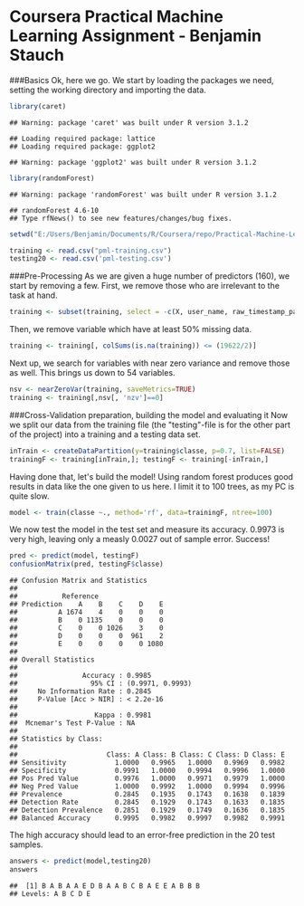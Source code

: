 Coursera Practical Machine Learning Assignment - Benjamin Stauch
========================================================
###Basics
Ok, here we go. We start by loading the packages we need, setting the working directory and importing the data.

```r
library(caret)
```

```
## Warning: package 'caret' was built under R version 3.1.2
```

```
## Loading required package: lattice
## Loading required package: ggplot2
```

```
## Warning: package 'ggplot2' was built under R version 3.1.2
```

```r
library(randomForest)
```

```
## Warning: package 'randomForest' was built under R version 3.1.2
```

```
## randomForest 4.6-10
## Type rfNews() to see new features/changes/bug fixes.
```

```r
setwd("E:/Users/Benjamin/Documents/R/Coursera/repo/Practical-Machine-Learning-Course")

training <- read.csv("pml-training.csv")
testing20 <- read.csv('pml-testing.csv')
```

###Pre-Processing
As we are given a huge number of predictors (160), we start by removing a few. First, we remove those who are irrelevant to the task at hand.

```r
training <- subset(training, select = -c(X, user_name, raw_timestamp_part_1, raw_timestamp_part_2, cvtd_timestamp))
```
Then, we remove variable which have at least 50% missing data.

```r
training <- training[, colSums(is.na(training)) <= (19622/2)]
```
Next up, we search for variables with near zero variance and remove those as well. This brings us down to 54 variables.

```r
nsv <- nearZeroVar(training, saveMetrics=TRUE)
training <- training[,nsv[, 'nzv']==0]
```

###Cross-Validation preparation, building the model and evaluating it
Now we split our data from the training file (the "testing"-file is for the other part of the project) into a training and a testing data set.

```r
inTrain <- createDataPartition(y=training$classe, p=0.7, list=FALSE)
trainingF <- training[inTrain,]; testingF <- training[-inTrain,]
```
Having done that, let's build the model! Using random forest produces good results in data like the one given to us here. I limit it to 100 trees, as my PC is quite slow.

```r
model <- train(classe ~., method='rf', data=trainingF, ntree=100)
```
We now test the model in the test set and measure its accuracy. 0.9973 is very high, leaving only a measly 0.0027 out of sample error. Success!

```r
pred <- predict(model, testingF)
confusionMatrix(pred, testingF$classe)
```

```
## Confusion Matrix and Statistics
## 
##           Reference
## Prediction    A    B    C    D    E
##          A 1674    4    0    0    0
##          B    0 1135    0    0    0
##          C    0    0 1026    3    0
##          D    0    0    0  961    2
##          E    0    0    0    0 1080
## 
## Overall Statistics
##                                           
##                Accuracy : 0.9985          
##                  95% CI : (0.9971, 0.9993)
##     No Information Rate : 0.2845          
##     P-Value [Acc > NIR] : < 2.2e-16       
##                                           
##                   Kappa : 0.9981          
##  Mcnemar's Test P-Value : NA              
## 
## Statistics by Class:
## 
##                      Class: A Class: B Class: C Class: D Class: E
## Sensitivity            1.0000   0.9965   1.0000   0.9969   0.9982
## Specificity            0.9991   1.0000   0.9994   0.9996   1.0000
## Pos Pred Value         0.9976   1.0000   0.9971   0.9979   1.0000
## Neg Pred Value         1.0000   0.9992   1.0000   0.9994   0.9996
## Prevalence             0.2845   0.1935   0.1743   0.1638   0.1839
## Detection Rate         0.2845   0.1929   0.1743   0.1633   0.1835
## Detection Prevalence   0.2851   0.1929   0.1749   0.1636   0.1835
## Balanced Accuracy      0.9995   0.9982   0.9997   0.9982   0.9991
```
The high accuracy should lead to an error-free prediction in the 20 test samples.

```r
answers <- predict(model,testing20)
answers
```

```
##  [1] B A B A A E D B A A B C B A E E A B B B
## Levels: A B C D E
```



